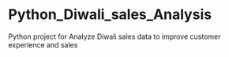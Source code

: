 # Python_Diwali_sales_Analysis
Python project for Analyze Diwali sales data to improve customer experience and sales
